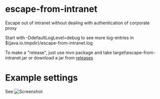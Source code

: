 # escape-from-intranet
Escape out of intranet without dealing with authentication of corporate proxy

Start with -DdefaultLogLevel=debug to see more log-entries in ${java.io.tmpdir}/escape-from-intranet.log

To make a "release", just use mvn package and take target\escape-from-intranet.jar
or download a jar from [releases](https://github.com/quaddy-services/escape-from-intranet/releases)

# Example settings

See ![Screenshot](https://github.com/quaddy-services/escape-from-intranet/raw/master/src/site/resources/example-screenshot.png "Screenshot")


